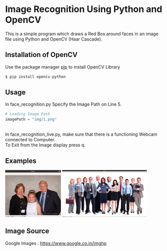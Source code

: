 # Image Recognition Using Python and OpenCV
This is a simple program which draws a Red Box around faces in an image file using Python and OpenCV (Haar Cascade).

## Installation of OpenCV
Use the package manager [pip](https://pip.pypa.io/en/stable/) to install OpenCV Library
```bash
$ pip install opencv-python
```

## Usage
In face_recognition.py 
Specify the Image Path on Line 5.
```python
# Loading Image Path
imagePath = "img/1.png"
```
\
In face_recognition_live.py, make sure that there is a functioning Webcam connected to Computer.
\
To Exit from the Image display press q.

## Examples
<img height = 150 src = 'img-rectangled/3-rectangle.png'> 
<img height = 150 src = 'img-rectangled/12-rectangle.png'>

## Image Source
Google Images : https://www.google.co.in/imghp
